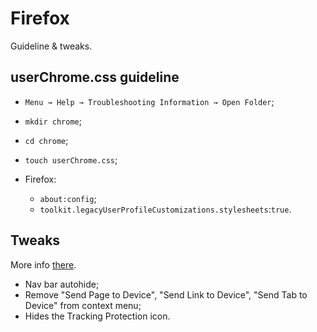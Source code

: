 # Firefox

Guideline & tweaks.

## userChrome.css guideline

* `Menu → Help → Troubleshooting Information → Open Folder`;

* `mkdir chrome`;

* `cd chrome`;

* `touch userChrome.css`;

* Firefox:
  * `about:config`;
  * `toolkit.legacyUserProfileCustomizations.stylesheets`:`true`.

## Tweaks

More info [there](https://github.com/Timvde/UserChrome-Tweaks).

* Nav bar autohide;
* Remove "Send Page to Device", "Send Link to Device", "Send Tab to Device" from context menu;
* Hides the Tracking Protection icon.
